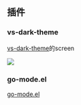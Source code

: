 ## 插件

### vs-dark-theme

[vs-dark-theme](https://github.com/jcs-elpa/vs-dark-theme)的screen

![](https://github.com/jcs-elpa/vs-dark-theme/blob/master/etc/vs-dark-theme.png)


### go-mode.el

[go-mode.el](https://github.com/dominikh/go-mode.el)